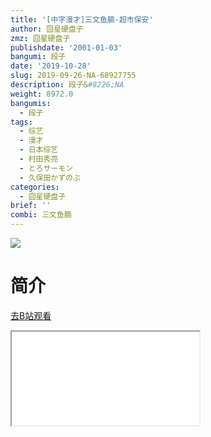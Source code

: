 ```yaml
---
title: '[中字漫才]三文鱼腩-超市保安'
author: 囧星硬盘子
zmz: 囧星硬盘子
publishdate: '2001-01-03'
bangumi: 段子
date: '2019-10-28'
slug: 2019-09-26-NA-68927755
description: 段子&#8226;NA
weight: 8972.0
bangumis:
  - 段子
tags:
  - 综艺
  - 漫才
  - 日本综艺
  - 村田秀亮
  - とろサーモン
  - 久保田かずのぶ
categories:
  - 囧星硬盘子
brief: ''
combi: 三文鱼腩
---
```

![](https://raw.githubusercontent.com/tcgriffith/owaraisite/master/static/tmpimg/4ba8fc0e0588d21218ad55705913a5b15d3b364c.jpg.480.jpg)
# 简介  
  

[去B站观看](https://www.bilibili.com/video/av68927755/)
<div class ="resp-container"><iframe class="testiframe" src="//player.bilibili.com/player.html?aid=68927755"", scrolling="no", allowfullscreen="true" > </iframe></div> 

